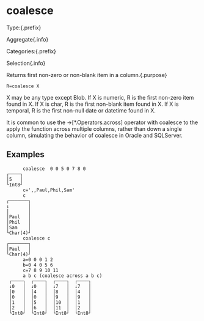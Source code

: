 # coalesce

Type:{.prefix}

Aggregate{.info}

Categories:{.prefix}

Selection{.info}

Returns first non-zero or non-blank item in a column.{.purpose}

~~~
R=coalesce X
~~~

X may be any type except Blob. If X is numeric, R is the first non-zero item found in X. If X is
char, R is the first non-blank item found in X. If X is temporal, R is the first non-null date or
datetime found in X.

It is common to use the →[*.Operators.across] operator with coalesce to the apply the function
across multiple columns, rather than down a single column, simulating the behavior of coalesce in
Oracle and SQLServer.

## Examples

~~~
      coalesce  0 0 5 0 7 8 0
┌────┐
│5   │
└Int8┘
      c=',,Paul,Phil,Sam'
      c
┌───────┐
↓       │
│       │
│Paul   │
│Phil   │
│Sam    │
└Char(4)┘
      coalesce c
┌───────┐
│Paul   │
└Char(4)┘
      a=0 0 0 1 2
      b=0 4 0 5 6
      c=7 8 9 10 11
      a b c (coalesce across a b c)
 ┌────┐  ┌────┐  ┌────┐  ┌────┐
 ↓0   │  ↓0   │  ↓7   │  ↓7   │
 │0   │  │4   │  │8   │  │4   │
 │0   │  │0   │  │9   │  │9   │
 │1   │  │5   │  │10  │  │1   │
 │2   │  │6   │  │11  │  │2   │
 └Int8┘  └Int8┘  └Int8┘  └Int8┘
~~~

